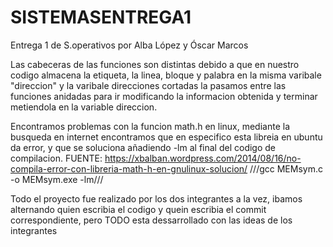 # SISTEMASENTREGA1
Entrega 1 de S.operativos por Alba López y Óscar Marcos


Las cabeceras de las funciones son distintas debido a que en nuestro codigo almacena la etiqueta, la linea, bloque y palabra en la misma varibale "direccion" y la varibale direcciones cortadas la pasamos entre las funciones anidadas para ir modificando la informacion obtenida y terminar metiendola en la variable direccion.

Encontramos problemas con la funcion math.h en linux, mediante la busqueda en internet encontramos que en especifico esta libreia en ubuntu da error, y que se soluciona añadiendo -lm al final del codigo de compilacion. FUENTE: https://xbalban.wordpress.com/2014/08/16/no-compila-error-con-libreria-math-h-en-gnulinux-solucion/ 
///gcc MEMsym.c -o MEMsym.exe -lm///

Todo el proyecto fue realizado por los dos integrantes a la vez, ibamos alternando quien escribia el codigo y quein escribia el commit correspondiente, pero TODO esta dessarrollado con las ideas de los integrantes
